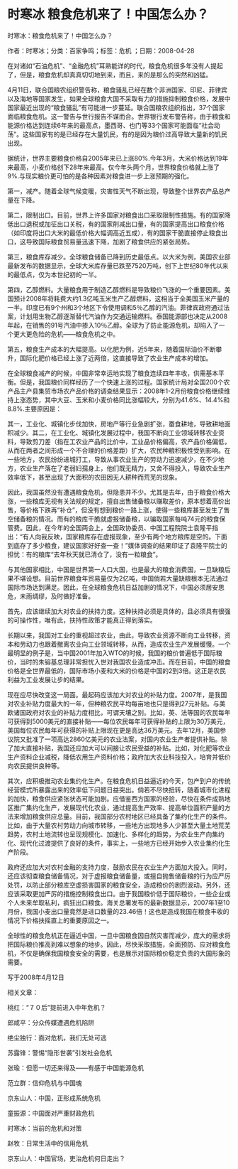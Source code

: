 # 时寒冰  粮食危机来了！中国怎么办？  
  
时寒冰：粮食危机来了！中国怎么办？  
作者：时寒冰；分类：百家争鸣；标签：危机 ；日期：2008-04-28  
在对诸如“石油危机”、“金融危机”耳熟能详的时代，粮食危机很多年没有人提起了，但是，粮食危机却真真切切地到来，而且，来的是那么的突然和凶猛。  
4月11日，联合国粮农组织警告称，粮食骚乱已经在数个非洲国家、印尼、菲律宾以及海地等国家发生，如果全球粮食大国不采取有力的措施抑制粮食价格，发展中国家最近出现的“粮食骚乱”有可能进一步蔓延。联合国粮农组织指出，37个国家面临粮食危机。这一警告与世行报告不谋而合。世界银行发布警告称，由于粮食和能源价格达到连续6年来的最高点，墨西哥、也门等33个国家可能面临“社会动荡”。这些国家有的是已经存在大量饥民，有的是因为粮价过高导致大量新的饥民出现。  
据统计，世界主要粮食价格自2005年来已上涨80%.今年3月，大米价格达到19年来最高，小麦价格创下28年来最高。仅今年头两个月，世界粮食价格就上涨了9%.与现实粮价更可怕的是各种因素对粮食进一步上涨预期的强化。  
第一，减产。随着全球气候变暖，灾害性天气不断出现，导致整个世界农产品总产量在下降。  
第二，限制出口。目前，世界上许多国家对粮食出口采取限制性措施。有的国家降低出口退税或加征出口关税，有的国家削减出口量，有的国家提高出口粮食价格（如印度将出口大米的最低价格大幅调高近五成），有的国家干脆直接停止粮食出口，这导致国际粮食贸易量迅速下降，加剧了粮食供应的紧张局势。  
第三，粮食库存减少。全球粮食储备已降到历史最低点。以大米为例，美国农业部最新发布的数据显示，全球大米库存量已跌至7520万吨，创下上世纪80年代以来的最低点，仅为本世纪初的一半。  
第四，乙醇燃料。大量粮食用于制造乙醇燃料是导致粮价飞涨的一个重要因素。美国预计2008年将耗费大约1.3亿吨玉米生产乙醇燃料，这相当于全美国玉米产量的一半。印度已有9个州和3个地区下令使用调和5％乙醇的汽油。菲律宾政府通过法案，计划用生物乙醇逐渐替代汽油作为交通运输燃料。泰国能源部也决定从2008年起，在销售的91号汽油中掺入10％乙醇。全球为了防止能源危机，却陷入了一个更大更危险的危机——粮食危机之中。  
第五，粮食生产成本的大幅提高。以化肥为例，近5年来，随着国际油价不断攀升，国际化肥价格已经上涨了近两倍，这直接导致了农业生产成本的增加。  
在全球粮食减产的时候，中国非常幸运地实现了粮食连续四年丰收，供需基本平衡。但是，我国粮价同样经历了一个快速上涨的过程。国家统计局对全国200个农产品主产县集贸市场农产品价格的调查结果显示：2008年1-2月份粮食价格继续维持上涨态势，其中大豆、玉米和小麦价格同比涨幅较大，分别为41.6%、14.4%和8.8%.主要原因是：  
其一，工业化、城镇化步伐加快，房地产等行业急剧扩张，蚕食耕地，导致耕地面积减少。其二，在工业化、城镇化发展过程中，我国不断向工业领域转移农业资料，导致剪刀差（指在工农业产品的比价中，工业品价格偏高，农产品价格偏低，从而在两者之间形成一个不合理的价格差距）扩大，农民种粮积极性受到影响。在一些地方，农民纷纷进城打工，导致从事农业生产的劳动力迅速减少，在不少地方，农业生产落在了老弱妇孺身上，他们既无精力，又舍不得投入，导致农业生产效率低下，甚至出现了大面积的农田因无人耕种而荒芜的现象。  
因此，我国虽然没有遭遇粮食危机，但隐患并不少。尤其是去年，由于粮食价格大涨，一些粮库无视有关法规的规定，擅自出售储备粮以赚取差价，原本想着高价出售，等价格下跌再“补仓”，但没有想到粮价一路上涨，使得一些粮库甚至发生了售空储备粮的情况。而有的粮库干脆就虚报储备粮，以骗取国家每吨74元的粮食保管费。因此，在今年的全国两会上，全国政协委员、中国工程院院士袁隆平指出：“有人向我反映，国家粮库存在虚报现象，至少有两个地方粮库是空的。下面到底存了多少粮食，建议国家好好查一查！”媒体调查的结果印证了袁隆平院士的担忧：有的粮库“去年秋天就已清仓了，没有一粒粮食”。  
与其他国家相比，中国是世界第一人口大国，也是最大的粮食消费国，一旦缺粮后果不堪设想。目前世界粮食年贸易量仅为2亿吨，中国倘若大量缺粮根本无法通过国际市场达到满足。因此，在全球粮食危机日益加剧的情况下，中国必须居安思危，未雨绸缪，及时做好准备。  
首先，应该继续加大对农业的扶持力度。这种扶持必须是具体的，且必须具有很强的可操作性，唯有此，扶持性政策才能真正得到落实。  
长期以来，我国对工业的重视超过农业，由此，导致农业资源不断向工业转移，资本和劳动力也跟着撤离农业向工业领域转移，从而，造成农业生产发展缓慢。一个最明显的例子是，当中国2001年加入WTO的时候，我国的粮价普遍低于国际粮价，当时的朱镕基总理非常担忧入世对我国农业造成冲击。而在目前，中国的粮食价格是全世界最低的，国际市场小麦和大米的价格是中国的2到3倍。这正是农民利益为工业发展让步的结果。  
现在应尽快改变这一局面。最起码应该加大对农业的补贴力度。2007年，是我国对农业补贴力度最大的一年，但种粮农民平均每亩地也只是得到27元补贴。与美欧诸国政府对农业的补贴力度相比，可谓天壤之别。比如，英、法等国的农民每年可获得到5000美元的直接补贴——每位农民每年可获得补贴的上限为30万美元，美国每位农民每年可获得的补贴上限现在更是高达36万美元。去年12月，美国参议院又批准了一项高达2860亿美元的农业法案，对国内农业生产者提供补贴。除了加大直接补贴，我国还应加大可以间接让农民受益的补贴。比如，对化肥等农业生产资料企业减税，降低农用生产资料价格；政府加大农业科技投入，培育并低价向农民提供良种等。  
其次，应积极推动农业集约化生产。在粮食危机日益逼近的今天，包产到户的传统经营模式所暴露出来的效率低下问题日益突出。倘若不尽快扭转，随着城市化进程的加快，粮食供应紧张状态可能加剧。应借鉴西方国家的经验，尽快在条件成熟地区推广集约化生产，发展现代化农业，通过提高生产效率、提高单位面积产量的方法来增加粮食供应总量。目前，我国部分农村地区已经具备了集约化生产的条件。比如，由于大量农村劳动力向城市转移，一些地方出现地多人少甚至大量土地荒芜趋势，农村土地流转也呈现规模化、加速化、多样化的趋势，为农业生产向集约化、现代化过渡提供了良好的条件，事实上，一些地方已经开始步入农业集约化生产阶段。  
政府还应加大对农村金融的支持力度，鼓励农民在农业生产方面加大投入。同时，还应该彻查粮食储备情况，对于虚报粮食储备量，或擅自抛售储备粮的行为应严厉处罚，以防止部分粮库空虚损害国家的粮食安全，造成粮价的剧烈波动。另外，还应该采取更加严厉的措施控制粮食出口。由于我国粮价低于国际粮价，一些企业或个人未来牟取私利，疯狂出口粮食。海关总署发布的最新数据显示，2007年1至10月份，我国小麦出口量竟然是进口数量的23.46倍！这也是造成我国在粮食丰收的情况下价格扶摇直上的重要原因之一。  
全球性的粮食危机正在逼近中国，一旦中国粮食因自然灾害而减少，庞大的需求将把国际粮价推高到难以想象的地步。因此，尽快采取措施，全面预防、应对粮食危机，不仅是确保我国粮食安全的需要，也是展示对国际粮价稳定负责的大国形象的需要。  
写于2008年4月12日  
  
相关文章：  
桃红：“７０后”提前进入中年危机？  
郎咸平：分众传媒遭遇危机陷阱  
绝尘独行：面对危机，我们无处可逃  
苏露锋：警惕“隐形世袭”引发社会危机  
张瑜：但愿一切还来得及——有感于中国能源危机  
范立群：信仰危机与中国魂  
京东山人：中国，正形成系统危机  
童振源：中国面对严重财政危机  
时寒冰：当前的危机和对策  
赵牧：日常生活中的信用危机  
京东山人：中国官场，吏治危机何日走出？